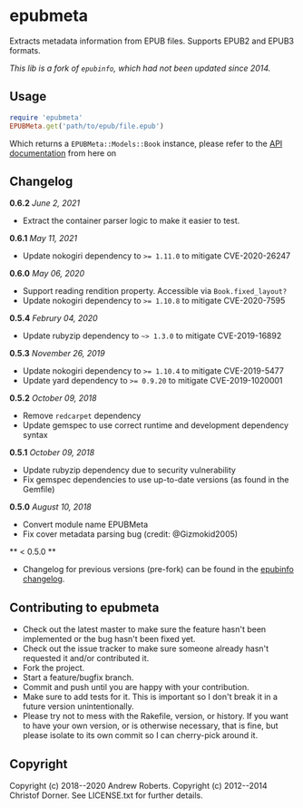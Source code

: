 # epubmeta
Extracts metadata information from EPUB files. Supports EPUB2 and EPUB3 formats.

*This lib is a fork of `epubinfo`, which had not been updated since 2014.*

## Usage

```ruby
require 'epubmeta'
EPUBMeta.get('path/to/epub/file.epub')
```

Which returns a `EPUBMeta::Models::Book` instance, please refer to the [API documentation](http://rubydoc.info/gems/epubmeta/frames) from here on

## Changelog

**0.6.2** *June 2, 2021*

* Extract the container parser logic to make it easier to test.

**0.6.1** *May 11, 2021*

* Update nokogiri dependency to `>= 1.11.0` to mitigate CVE-2020-26247

**0.6.0** *May 06, 2020*

* Support reading rendition property. Accessible via `Book.fixed_layout?`
* Update nokogiri dependency to `>= 1.10.8` to mitigate CVE-2020-7595

**0.5.4** *Februry 04, 2020*

* Update rubyzip dependency to `~> 1.3.0` to mitigate CVE-2019-16892

**0.5.3** *November 26, 2019*

* Update nokogiri dependency to `>= 1.10.4` to mitigate CVE-2019-5477
* Update yard dependency to `>= 0.9.20` to mitigate CVE-2019-1020001

**0.5.2** *October 09, 2018*

* Remove `redcarpet` dependency
* Update gemspec to use correct runtime and development dependency syntax

**0.5.1** *October 09, 2018*

* Update rubyzip dependency due to security vulnerability
* Fix gemspec dependencies to use up-to-date versions (as found in the Gemfile)

**0.5.0** *August 10, 2018*

* Convert module name EPUBMeta
* Fix cover metadata parsing bug (credit: @Gizmokid2005)

** < 0.5.0 **

* Changelog for previous versions (pre-fork) can be found in the [epubinfo changelog](https://github.com/chdorner/epubinfo#changelog).

## Contributing to epubmeta
 
* Check out the latest master to make sure the feature hasn't been implemented or the bug hasn't been fixed yet.
* Check out the issue tracker to make sure someone already hasn't requested it and/or contributed it.
* Fork the project.
* Start a feature/bugfix branch.
* Commit and push until you are happy with your contribution.
* Make sure to add tests for it. This is important so I don't break it in a future version unintentionally.
* Please try not to mess with the Rakefile, version, or history. If you want to have your own version, or is otherwise necessary, that is fine, but please isolate to its own commit so I can cherry-pick around it.

## Copyright

Copyright (c) 2018--2020 Andrew Roberts. 
Copyright (c) 2012--2014 Christof Dorner. 
See LICENSE.txt for further details.
